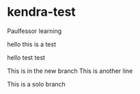# kendra-test
Paulfessor learning

hello this is a test

hello test test

This is in the new branch
This is another line

This is a solo branch